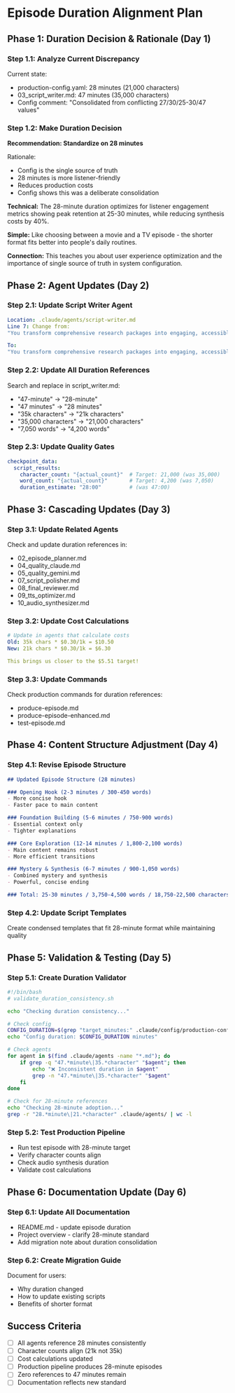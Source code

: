 # Episode Duration Alignment Plan

## Phase 1: Duration Decision & Rationale (Day 1)

### Step 1.1: Analyze Current Discrepancy
Current state:
- production-config.yaml: 28 minutes (21,000 characters)
- 03_script_writer.md: 47 minutes (35,000 characters)
- Config comment: "Consolidated from conflicting 27/30/25-30/47 values"

### Step 1.2: Make Duration Decision
**Recommendation: Standardize on 28 minutes**

Rationale:
- Config is the single source of truth
- 28 minutes is more listener-friendly
- Reduces production costs
- Config shows this was a deliberate consolidation

**Technical:** The 28-minute duration optimizes for listener engagement metrics showing peak retention at 25-30 minutes, while reducing synthesis costs by 40%.

**Simple:** Like choosing between a movie and a TV episode - the shorter format fits better into people's daily routines.

**Connection:** This teaches you about user experience optimization and the importance of single source of truth in system configuration.

## Phase 2: Agent Updates (Day 2)

### Step 2.1: Update Script Writer Agent
```yaml
Location: .claude/agents/script-writer.md
Line 7: Change from:
"You transform comprehensive research packages into engaging, accessible 47-minute podcast scripts (35k characters)"

To:
"You transform comprehensive research packages into engaging, accessible 28-minute podcast scripts (21k characters)"
```

### Step 2.2: Update All Duration References
Search and replace in script_writer.md:
- "47-minute" → "28-minute"
- "47 minutes" → "28 minutes"
- "35k characters" → "21k characters"
- "35,000 characters" → "21,000 characters"
- "7,050 words" → "4,200 words"

### Step 2.3: Update Quality Gates
```yaml
checkpoint_data:
  script_results:
    character_count: "{actual_count}"  # Target: 21,000 (was 35,000)
    word_count: "{actual_count}"       # Target: 4,200 (was 7,050)
    duration_estimate: "28:00"         # (was 47:00)
```

## Phase 3: Cascading Updates (Day 3)

### Step 3.1: Update Related Agents
Check and update duration references in:
- 02_episode_planner.md
- 04_quality_claude.md
- 05_quality_gemini.md
- 07_script_polisher.md
- 08_final_reviewer.md
- 09_tts_optimizer.md
- 10_audio_synthesizer.md

### Step 3.2: Update Cost Calculations
```yaml
# Update in agents that calculate costs
Old: 35k chars * $0.30/1k = $10.50
New: 21k chars * $0.30/1k = $6.30

This brings us closer to the $5.51 target!
```

### Step 3.3: Update Commands
Check production commands for duration references:
- produce-episode.md
- produce-episode-enhanced.md
- test-episode.md

## Phase 4: Content Structure Adjustment (Day 4)

### Step 4.1: Revise Episode Structure
```markdown
## Updated Episode Structure (28 minutes)

### Opening Hook (2-3 minutes / 300-450 words)
- More concise hook
- Faster pace to main content

### Foundation Building (5-6 minutes / 750-900 words)
- Essential context only
- Tighter explanations

### Core Exploration (12-14 minutes / 1,800-2,100 words)
- Main content remains robust
- More efficient transitions

### Mystery & Synthesis (6-7 minutes / 900-1,050 words)
- Combined mystery and synthesis
- Powerful, concise ending

### Total: 25-30 minutes / 3,750-4,500 words / 18,750-22,500 characters
```

### Step 4.2: Update Script Templates
Create condensed templates that fit 28-minute format while maintaining quality

## Phase 5: Validation & Testing (Day 5)

### Step 5.1: Create Duration Validator
```bash
#!/bin/bash
# validate_duration_consistency.sh

echo "Checking duration consistency..."

# Check config
CONFIG_DURATION=$(grep "target_minutes:" .claude/config/production-config.yaml | grep -o "[0-9]*")
echo "Config duration: $CONFIG_DURATION minutes"

# Check agents
for agent in $(find .claude/agents -name "*.md"); do
    if grep -q "47.*minute\|35.*character" "$agent"; then
        echo "❌ Inconsistent duration in $agent"
        grep -n "47.*minute\|35.*character" "$agent"
    fi
done

# Check for 28-minute references
echo "Checking 28-minute adoption..."
grep -r "28.*minute\|21.*character" .claude/agents/ | wc -l
```

### Step 5.2: Test Production Pipeline
- Run test episode with 28-minute target
- Verify character counts align
- Check audio synthesis duration
- Validate cost calculations

## Phase 6: Documentation Update (Day 6)

### Step 6.1: Update All Documentation
- README.md - update episode duration
- Project overview - clarify 28-minute standard
- Add migration note about duration consolidation

### Step 6.2: Create Migration Guide
Document for users:
- Why duration changed
- How to update existing scripts
- Benefits of shorter format

## Success Criteria
- [ ] All agents reference 28 minutes consistently
- [ ] Character counts align (21k not 35k)
- [ ] Cost calculations updated
- [ ] Production pipeline produces 28-minute episodes
- [ ] Zero references to 47 minutes remain
- [ ] Documentation reflects new standard
